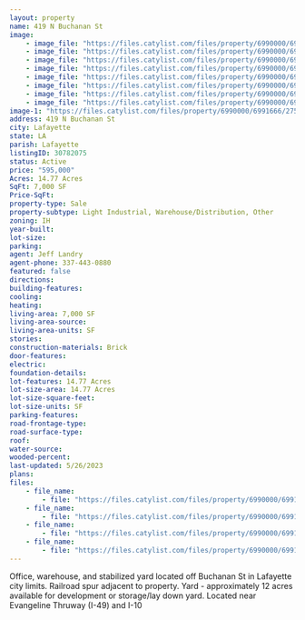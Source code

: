 ```yaml
---
layout: property
name: 419 N Buchanan St
image:
    - image_file: "https://files.catylist.com/files/property/6990000/6991666/27511727_5.jpg"
    - image_file: "https://files.catylist.com/files/property/6990000/6991666/27511723_2.jpg"
    - image_file: "https://files.catylist.com/files/property/6990000/6991666/27511724_3.jpg"
    - image_file: "https://files.catylist.com/files/property/6990000/6991666/27511725_4.jpg"
    - image_file: "https://files.catylist.com/files/property/6990000/6991666/27460400_Aerial___Tower_Radius.png"
    - image_file: "https://files.catylist.com/files/property/6990000/6991666/27652308_Google_maps.PNG"
    - image_file: "https://files.catylist.com/files/property/6990000/6991666/27652297_419_N_Buchanan___Flyer_Pg1.png"
    - image_file: "https://files.catylist.com/files/property/6990000/6991666/27652301_419_N_Buchanan___Flyer_Pg2.png"
image-1: "https://files.catylist.com/files/property/6990000/6991666/27511728_Exterior.jpg"
address: 419 N Buchanan St
city: Lafayette
state: LA
parish: Lafayette
listingID: 30782075
status: Active
price: "595,000"
Acres: 14.77 Acres
SqFt: 7,000 SF
Price-SqFt:
property-type: Sale
property-subtype: Light Industrial, Warehouse/Distribution, Other
zoning: IH
year-built:
lot-size:
parking:
agent: Jeff Landry
agent-phone: 337-443-0880
featured: false
directions:
building-features:
cooling:
heating:
living-area: 7,000 SF
living-area-source:
living-area-units: SF
stories:
construction-materials: Brick
door-features:
electric:
foundation-details:
lot-features: 14.77 Acres
lot-size-area: 14.77 Acres
lot-size-square-feet:
lot-size-units: SF
parking-features:
road-frontage-type:
road-surface-type:
roof:
water-source:
wooded-percent:
last-updated: 5/26/2023
plans:
files:
    - file_name: 
        - file: "https://files.catylist.com/files/property/6990000/6991666/raw_27451434_Signed_Flood.pdf"
    - file_name: 
        - file: "https://files.catylist.com/files/property/6990000/6991666/raw_27683746_Mike_Baker_Plat_32_.pdf"
    - file_name: 
        - file: "https://files.catylist.com/files/property/6990000/6991666/raw_27683748_Mike_Baker_Potential_Boundary_59_.pdf"
    - file_name: 
        - file: "https://files.catylist.com/files/property/6990000/6991666/raw_28125172_419_N_Buchanan_Flyer__Letter__Updated_.pdf"
---
```

Office, warehouse, and stabilized yard located off Buchanan St in Lafayette city limits. Railroad spur adjacent to property. Yard - approximately 12 acres available for development or storage/lay down yard. Located near Evangeline Thruway (I-49) and I-10
